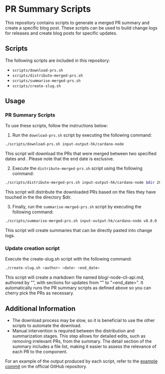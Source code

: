 # PR Summary Scripts

This repository contains scripts to generate a merged PR summary and create a specific blog post. These scripts can be used to build change logs for releases and create blog posts for specific updates.

## Scripts

The following scripts are included in this repository:

- `scripts/download-prs.sh`
- `scripts/distribute-merged-prs.sh`
- `scripts/summarise-merged-prs.sh`
- `scripts/create-slug.sh`

## Usage

### PR Summary Scripts

To use these scripts, follow the instructions below:

1. Run the `download-prs.sh` script by executing the following command:

```bash
./scripts/download-prs.sh input-output-hk/cardano-node
```

This script will download the PRs that were merged between two specified dates and . Please note that the end date is exclusive.

2. Execute the `distribute-merged-prs.sh` script using the following command:

```bash
./scripts/distribute-merged-prs.sh input-output-hk/cardano-node $dir 2022-06-25 2023-04-18
```

This script will distribute the downloaded PRs based on the files they have touched in the the directory $dir.

3. Finally, run the `summarise-merged-prs.sh` script by executing the following command:

```bash
./scripts/summarise-merged-prs.sh input-output-hk/cardano-node v8.0.0
```

This script will create summaries that can be directly pasted into change logs.

### Update creation script

Execute the create-slug.sh script with the following command:

```bash
./create-slug.sh <author> <date> <end_date>
```
This script will create a markdown file named blog/<date>-node-cli-api.md, authored by "<author>", with sections for updates from "<date>" to "<end_date>". It automatically runs the PR summary scripts as defined above so you can cherry pick the PRs as necessary. 


## Additional Information

- The download process may be slow, so it is beneficial to use the other scripts to automate the download.
- Manual intervention is required between the distribution and summarization stages. This step allows for detailed edits, such as removing irrelevant PRs, from the summary. The detail section of the summary includes a file list, making it easier to assess the relevance of each PR to the component.

For an example of the output produced by each script, refer to the [example commit](https://github.com/input-output-hk/cardano-node/pull/5137/commits) on the official GitHub repository.


